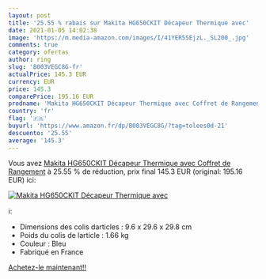 ```yaml
---
layout: post
title: '25.55 % rabais sur Makita HG650CKIT Décapeur Thermique avec'
date: 2021-01-05 14:02:38
image: 'https://m.media-amazon.com/images/I/41YER55EjzL._SL200_.jpg'
comments: true
category: ofertas
author: ring
slug: 'B003VEGC8G-fr'
actualPrice: 145.3 EUR
currency: EUR
price: 145.3
comparePrice: 195.16 EUR
prodname: 'Makita HG650CKIT Décapeur Thermique avec Coffret de Rangement'
country: 'fr'
flag: '🇫🇷'
buyurl: 'https://www.amazon.fr/dp/B003VEGC8G/?tag=tolees0d-21'
descuento: '25.55'
average: '145.3'
---
```


Vous avez [Makita HG650CKIT Décapeur Thermique avec Coffret de Rangement](https://www.amazon.fr/dp/B003VEGC8G/?tag=tolees0d-21)  à  25.55 % de réduction, prix final  145.3 EUR (original: 195.16 EUR) ici:

[![Makita HG650CKIT Décapeur Thermique avec](https://m.media-amazon.com/images/I/41YER55EjzL._SL200_.jpg)](https://www.amazon.fr/dp/B003VEGC8G/?tag=tolees0d-21)

ℹ️:

- Dimensions des colis darticles : 9.6 x 29.6 x 29.8 cm
- Poids du colis de larticle : 1.66 kg
- Couleur : Bleu
- Fabriqué en France

[Achetez-le maintenant!!](https://www.amazon.fr/dp/B003VEGC8G/?tag=tolees0d-21)
